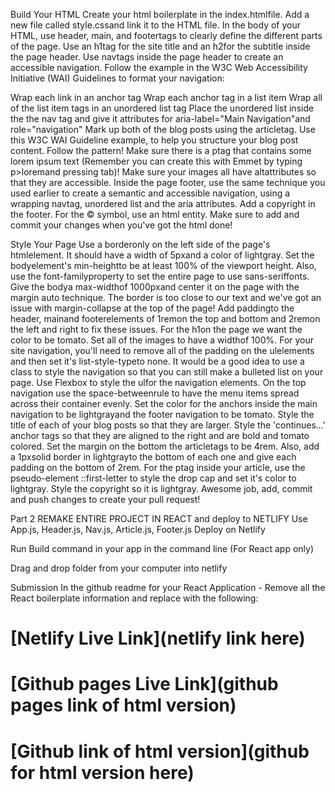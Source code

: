 Build Your HTML
Create your html boilerplate in the index.htmlfile.
Add a new file called style.cssand link it to the HTML file.
In the body of your HTML, use header, main, and footertags to clearly define the different parts of the page.
Use an h1tag for the site title and an h2for the subtitle inside the page header.
Use navtags inside the page header to create an accessible navigation. Follow the example in the W3C Web Accessibility Initiative (WAI) Guidelines to format your navigation:

Wrap each link in an anchor tag
Wrap each anchor tag in a list item
Wrap all of the list item tags in an unordered list tag
Place the unordered list inside the the nav tag and give it attributes for aria-label="Main Navigation"and role="navigation"
Mark up both of the blog posts using the articletag.
Use this W3C WAI Guideline example, to help you structure your blog post content. Follow the pattern! Make sure there is a ptag that contains some lorem ipsum text (Remember you can create this with Emmet by typing p>loremand pressing tab)!
Make sure your images all have altattributes so that they are accessible.
Inside the page footer, use the same technique you used earlier to create a semantic and accessible navigation, using a wrapping navtag, unordered list and the aria attributes.
Add a copyright in the footer. For the © symbol, use an html entity.
Make sure to add and commit your changes when you've got the html done!

Style Your Page
Use a borderonly on the left side of the page's htmlelement. It should have a width of 5pxand a color of lightgray.
Set the bodyelement's min-heightto be at least 100% of the viewport height. Also, use the font-familyproperty to set the entire page to use sans-seriffonts.
Give the bodya max-widthof 1000pxand center it on the page with the margin auto technique.
The border is too close to our text and we've got an issue with margin-collapse at the top of the page! Add paddingto the header, mainand footerelements of 1remon the top and bottom and 2remon the left and right to fix these issues.
For the h1on the page we want the color to be tomato.
Set all of the images to have a widthof 100%.
For your site navigation, you'll need to remove all of the padding on the ulelements and then set it's list-style-typeto none. It would be a good idea to use a class to style the navigation so that you can still make a bulleted list on your page. Use Flexbox to style the ulfor the navigation elements. On the top navigation use the space-betweenrule to have the menu items spread across their container evenly. Set the color for the anchors inside the main navigation to be lightgrayand the footer navigation to be tomato.
Style the title of each of your blog posts so that they are larger.
Style the 'continues...' anchor tags so that they are aligned to the right and are bold and tomato colored.
Set the margin on the bottom the articletags to be 4rem. Also, add a 1pxsolid border in lightgrayto the bottom of each one and give each padding on the bottom of 2rem.
For the ptag inside your article, use the pseudo-element ::first-letter to style the drop cap and set it's color to lightgray.
Style the copyright so it is lightgray.
Awesome job, add, commit and push changes to create your pull request!

Part 2
REMAKE ENTIRE PROJECT IN REACT and deploy to NETLIFY
Use App.js, Header.js, Nav.js, Article.js, Footer.js
Deploy on Netlify

Run Build command in your app in the command line (For React app only)

Drag and drop folder from your computer into netlify

Submission
In the github readme for your React Application - Remove all the React boilerplate information and replace with the following:

# [Netlify Live Link](netlify link here)

# [Github pages Live Link](github pages link of html version)

# [Github link of html version](github for html version here)
